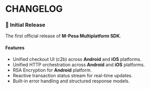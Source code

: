 # CHANGELOG

### 🚀 Initial Release

The first official release of **M-Pesa Multiplatform SDK**.

#### Features
- Unified checkout UI (c2b) across **Android** and **iOS** platforms.
- Unified HTTP orchestration across **Android** and **iOS** platforms.
- RSA Encryption for **Android** platform. 
- Reactive transaction status stream for real-time updates.
- Built-in error handling and structured response models.